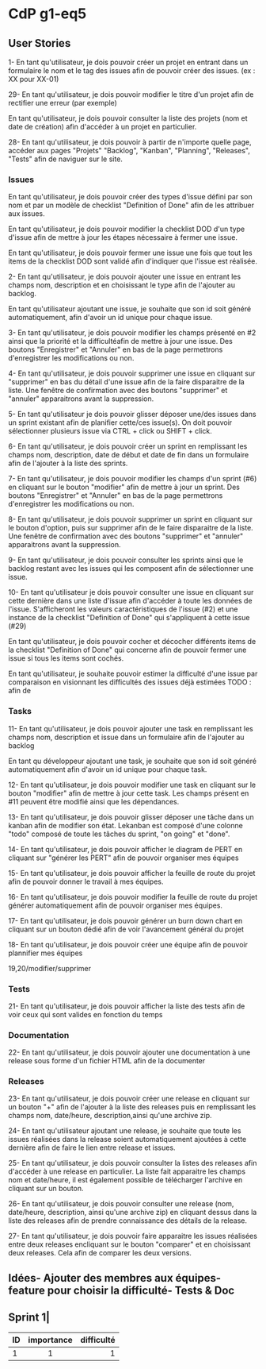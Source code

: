 # CdP g1-eq5

## User Stories

1- En tant qu'utilisateur, je dois pouvoir créer un projet en entrant dans un formulaire le nom et le tag des issues afin de pouvoir créer des issues. (ex : XX pour XX-01)

29- En tant qu'utilisateur, je dois pouvoir modifier le titre d'un projet afin de rectifier une erreur (par exemple)

En tant qu'utilisateur, je dois pouvoir consulter la liste des projets (nom et date de création) afin d'accéder à un projet en particulier.
 
28- En tant qu'utilisateur, je dois pouvoir à partir de n'importe quelle page, accéder aux pages "Projets" "Backlog", "Kanban", "Planning", "Releases", "Tests" afin de naviguer sur le site.


### Issues

En tant qu'utilisateur, je dois pouvoir créer des types d'issue défini par son nom et par un modèle de checklist "Definition of Done" afin de les attribuer aux issues.

En tant qu'utilisateur, je dois pouvoir modifier la checklist DOD d'un type d'issue afin de mettre à jour les étapes nécessaire à fermer une issue.

En tant qu'utilisateur, je dois pouvoir fermer une issue une fois que tout les items de la checklist DOD sont validé afin d'indiquer que l'issue est réalisée.


2- En tant qu'utilisateur, je dois pouvoir ajouter une issue en entrant les champs nom, description et en choisissant le type afin de l'ajouter au backlog.

En tant qu'utilisateur ajoutant une issue, je souhaite que son id soit généré automatiquement, afin d'avoir un id unique pour chaque issue.

3- En tant qu'utilisateur, je dois pouvoir modifier les champs présenté en #2 ainsi que la priorité et la difficultéafin de mettre à jour une issue. Des boutons "Enregistrer" et "Annuler" en bas de la page permettrons d'enregistrer les modifications ou non.

4- En tant qu'utilisateur, je dois pouvoir supprimer une issue en cliquant sur "supprimer" en bas du détail d'une issue afin de la faire disparaitre de la liste. Une fenêtre de confirmation avec des boutons "supprimer" et "annuler" apparaitrons avant la suppression.

5- En tant qu'utilisateur je dois pouvoir glisser déposer une/des issues dans un sprint existant afin de planifier cette/ces issue(s). On doit pouvoir sélectionner plusieurs issue via CTRL + click ou SHIFT + click.

6- En tant qu'utilisateur, je dois pouvoir créer un sprint en remplissant les champs nom, description, date de début et date de fin dans un formulaire afin de l'ajouter à la liste des sprints.

7- En tant qu'utilisateur, je dois pouvoir modifier les champs d'un sprint (#6) en cliquant sur le bouton "modifier" afin de mettre à jour un sprint. Des boutons "Enregistrer" et "Annuler" en bas de la page permettrons d'enregistrer les modifications ou non.

8- En tant qu'utilisateur, je dois pouvoir supprimer un sprint en cliquant sur le bouton d'option, puis sur supprimer afin de le faire disparaitre de la liste. Une fenêtre de confirmation avec des boutons "supprimer" et  "annuler" apparaitrons avant la suppression.

9- En tant qu'utilisateur, je dois pouvoir consulter les sprints ainsi que le backlog restant avec les issues qui les composent afin de sélectionner une issue.

10- En tant qu'utilisateur je dois pouvoir consulter une issue en cliquant sur cette dernière dans une liste d'issue afin d'accéder à toute les données de l'issue. S'afficheront les valeurs caractéristiques de l'issue (#2) et une instance de la checklist "Definition of Done" qui s'appliquent à cette issue (#29)

En tant qu'utilisateur, je dois pouvoir cocher et décocher différents items de la checklist "Definition of Done" qui
concerne afin de pouvoir fermer une issue si tous les items sont cochés.

En tant qu'utilisateur, je souhaite pouvoir estimer la difficulté d'une issue par comparaison en visionnant les difficultés des issues déjà estimées 
TODO : afin de

### Tasks

11- En tant qu'utilisateur, je dois pouvoir ajouter une task en remplissant les champs  nom, description et issue dans un formulaire afin de l'ajouter au backlog

En tant qu développeur ajoutant une task, je souhaite que son id soit généré automatiquement afin d'avoir un id unique pour chaque task.

12- En tant qu'utilisateur, je dois pouvoir modifier une task en cliquant sur le bouton "modifier" afin de mettre à jour cette task. Les champs présent en #11 peuvent être modifié ainsi que les dépendances.

13- En tant qu'utilisateur, je dois pouvoir glisser déposer une tâche dans un kanban afin de modifier son état. Lekanban est composé d'une colonne "todo" composé de toute les tâches du sprint, "on going" et "done".

14- En tant qu'utilisateur, je dois pouvoir afficher le diagram de PERT en cliquant sur "générer les PERT" afin de pouvoir organiser mes équipes

15- En tant qu'utilisateur, je dois pouvoir afficher la feuille de route du projet afin de pouvoir donner le travail à mes équipes.

16- En tant qu'utilisateur, je dois pouvoir modifier la feuille de route du projet générer automatiquement afin de pouvoir organiser mes équipes.

17- En tant qu'utilisateur, je dois pouvoir générer un burn down chart en cliquant sur un bouton dédié afin de voir l'avancement général du projet

18- En tant qu'utilisateur, je dois pouvoir créer une équipe afin de pouvoir plannifier mes équipes

19,20/modifier/supprimer



### Tests

21- En tant qu'utilisateur, je dois pouvoir afficher la liste des tests afin de voir ceux qui sont valides en fonction du temps

### Documentation

22- En tant qu'utilisateur, je dois pouvoir ajouter une documentation à une release sous forme d'un fichier HTML afin de la documenter

### Releases

23- En tant qu'utilisateur, je dois pouvoir créer une release en cliquant sur un bouton "+" afin de l'ajouter à la liste des releases puis en remplissant les champs nom, date/heure, description,ainsi qu'une archive zip.

24- En tant qu'utilisateur ajoutant une release, je souhaite que toute les issues réalisées dans la release soient automatiquement ajoutées à cette dernière afin de faire le lien entre release et issues.

25- En tant qu'utilisateur, je dois pouvoir consulter la listes des releases afin d'accéder à une release en particulier. La liste fait apparaitre les champs nom et date/heure, il est également possible de télécharger l'archive en cliquant sur un bouton.

26- En tant qu'utilisateur, je dois pouvoir consulter une release (nom, date/heure, description, ainsi qu'une archive zip) en cliquant dessus dans la liste des releases afin de prendre connaissance des détails de la release.

27- En tant qu'utilisateur, je dois pouvoir faire apparaitre les issues réalisées entre deux releases encliquant sur le bouton "comparer" et en choisissant deux releases. Cela afin de comparer les deux versions.
 
## Idées- Ajouter des membres aux équipes- feature pour choisir la difficulté- Tests & Doc

## Sprint 1|
 ID  |  importance    |  difficulté |
 |-----|:--------------:|------------:|
 |  1  |       1        |      1      |